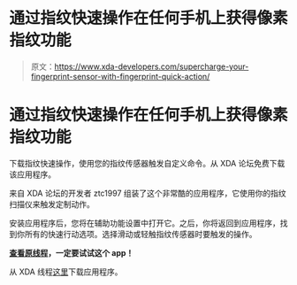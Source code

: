 # 通过指纹快速操作在任何手机上获得像素指纹功能

> 原文：<https://www.xda-developers.com/supercharge-your-fingerprint-sensor-with-fingerprint-quick-action/>

# 通过指纹快速操作在任何手机上获得像素指纹功能

下载指纹快速操作，使用您的指纹传感器触发自定义命令。从 XDA 论坛免费下载该应用程序。

来自 XDA 论坛的开发者 ztc1997 组装了这个非常酷的应用程序，它使用你的指纹扫描仪来触发定制动作。

安装应用程序后，您将在辅助功能设置中打开它。之后，你将返回到应用程序，找到你所有的快速行动选项。选择滑动或轻触指纹传感器时要触发的操作。

**[查看原线程](http://forum.xda-developers.com/android/apps-games/app-fingerprint-to-unlock-t3466549)，一定要试试这个 app！**

从 XDA 线程[这里](http://forum.xda-developers.com/android/apps-games/app-fingerprint-to-unlock-t3466549)下载应用程序。
